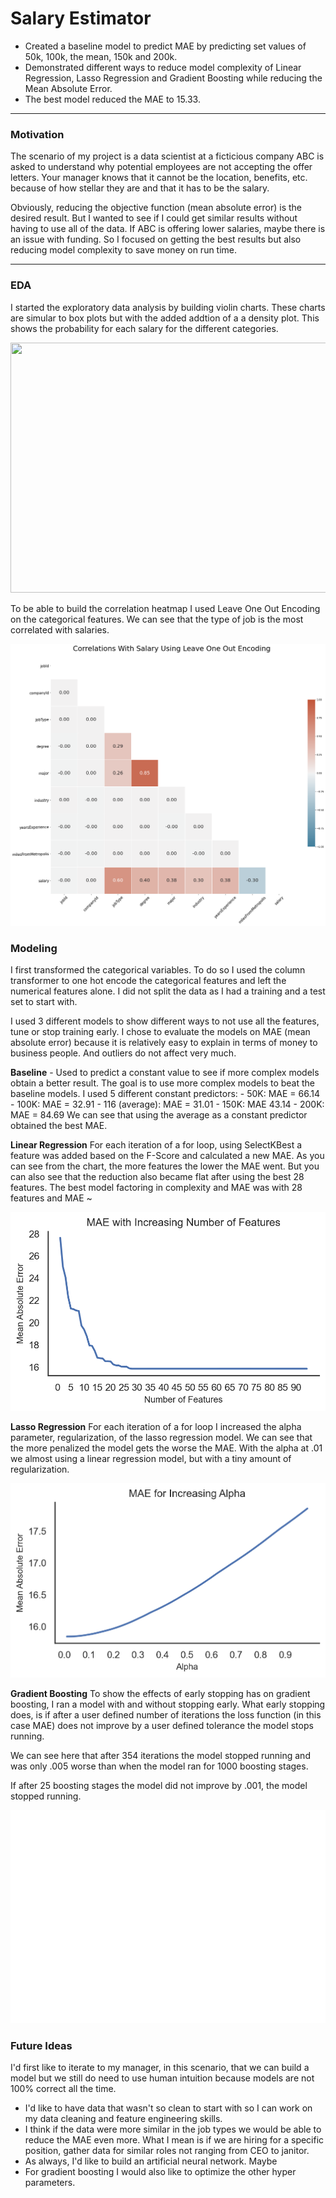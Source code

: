 # Salary Estimator
- Created a baseline model to predict MAE by predicting set values of 50k, 100k, the mean, 150k and 200k. 
- Demonstrated different ways to reduce model complexity of Linear Regression, Lasso Regression and Gradient Boosting while reducing the Mean Absolute Error.
- The best model reduced the MAE to 15.33.
  
---
### Motivation
The scenario of my project is a data scientist at a  ficticious company ABC is asked to understand why potential employees are not accepting the offer letters. Your manager knows that it cannot be the location, benefits, etc. because of how stellar they are and that it has to be the salary. 

Obviously, reducing the objective function (mean absolute error) is the desired result. But I wanted to see if I could get similar results without having to use all of the data. If ABC is offering lower salaries, maybe there  is an issue with funding. So I focused on getting the best results but also reducing model complexity to save money on run time.

---
### EDA
I started the exploratory data analysis by building violin charts. These charts are simular to box plots but with the added addtion of a a density plot. This shows the probability for each salary for the different categories.

<img src="https://media.giphy.com/media/yDaNAFetCCDs4oYMe9/giphy.gif" width = "650" height = "400" />

To be able to build the correlation heatmap I used Leave One Out Encoding on the categorical features. We can see that the type of job is the most correlated with salaries.

![Screenshot](LeaveOneOutCorrelations.png)

### Modeling
I first transformed the categorical variables. To do so I used the column transformer to one hot encode the categorical features and left the numerical features alone. I did not split the data as I had a training and a test set to start with. 

I used 3 different models to show different ways to not use all the features, tune or stop training early. I chose to evaluate the models on MAE (mean absolute error) because it is relatively easy to explain in terms of money to business people. And outliers do not affect very much.

**Baseline** - Used to predict a constant value to see if more complex models obtain a better result. The goal is to use more complex models to beat the baseline models. I used 5 different constant predictors:
    - 50K: MAE = 66.14
    - 100K: MAE = 32.91
    - 116 (average): MAE = 31.01
    - 150K: MAE 43.14
    - 200K: MAE = 84.69
  We can see that using the average as a constant predictor obtained the best MAE.

  **Linear Regression** For each iteration of a for loop, using SelectKBest a feature was added based on the F-Score and calculated a new MAE. As you can see from the chart, the more features the lower the MAE went. But you can also see that the reduction also became flat after using the best 28 features. The best model factoring in complexity and MAE was with 28 features and MAE ~ 

 ![Screenshot](LinearNumFeatures.png)
 
  **Lasso Regression** For each iteration of a for loop I increased the alpha parameter, regularization, of the lasso regression model. We can see that the more penalized the model gets the worse the MAE. With the alpha at .01 we almost using a linear regression model, but with a tiny amount of regularization.

  ![Screenshot](LassoMAE.png)

  **Gradient Boosting** To show the effects of early stopping has on gradient boosting, I ran a model with and without stopping early. What early stopping does, is if after a user defined number of iterations the loss function (in this case MAE) does not improve by a user defined tolerance the model stops running.

  We can see here that after 354 iterations the model stopped running and was only .005 worse than when the model ran for 1000 boosting stages.

  If after 25 boosting stages the model did not improve by .001, the model stopped running.
  
![Screenshot](EarlyStopping1.png)

### Future Ideas
I'd first like to iterate to my manager, in this scenario, that we can build a model but we still do need to use human intuition because models are not 100% correct all the time.
  - I'd like to have data that wasn't so clean to start with so I can work on my data cleaning and feature engineering skills.
  - I think if the data were more similar in the job types we would be able to reduce the MAE even more. What I mean is if we are hiring for a specific position, gather data for similar roles not ranging from CEO to janitor.
  - As always, I'd like to build an artificial neural network. Maybe
  - For gradient boosting I would also like to optimize the other hyper parameters.
